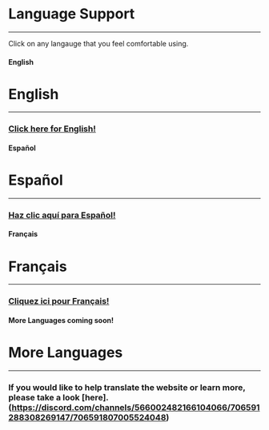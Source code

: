 # Language Support
---
Click on any langauge that you feel comfortable using.

<!-- tabs:start -->

#### **English**

# English
---
### [Click here for English!](https://suggester.js.org/#/)

#### **Español**

# Español
---
### [Haz clic aquí para Español!](https://suggester.js.org/#/es/)

#### **Français**

# Français
---
### [Cliquez ici pour Français!](https://suggester.js.org/#/fr/)

#### **More Languages coming soon!**

# More Languages
---
### If you would like to help translate the website or learn more, please take a look [here].(https://discord.com/channels/566002482166104066/706591288308269147/706591807005524048)

<!-- tabs:end -->
